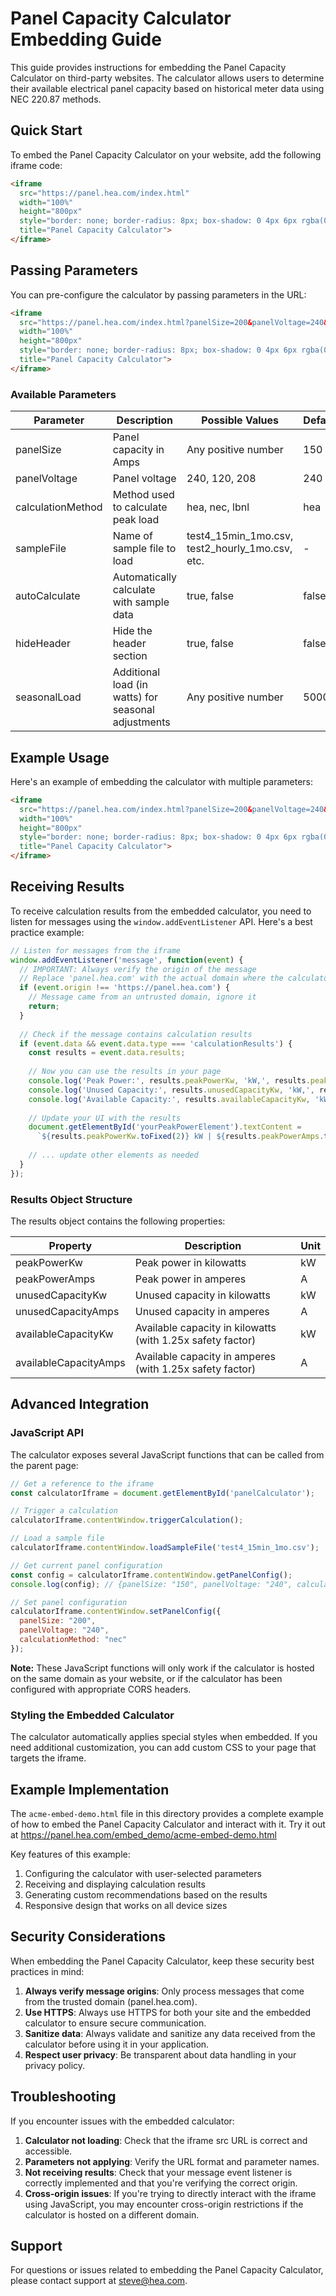 # Panel Capacity Calculator Embedding Guide

This guide provides instructions for embedding the Panel Capacity Calculator on third-party websites. The calculator allows users to determine their available electrical panel capacity based on historical meter data using NEC 220.87 methods.

## Quick Start

To embed the Panel Capacity Calculator on your website, add the following iframe code:

```html
<iframe 
  src="https://panel.hea.com/index.html" 
  width="100%" 
  height="800px" 
  style="border: none; border-radius: 8px; box-shadow: 0 4px 6px rgba(0,0,0,0.1);" 
  title="Panel Capacity Calculator">
</iframe>
```

## Passing Parameters

You can pre-configure the calculator by passing parameters in the URL:

```html
<iframe 
  src="https://panel.hea.com/index.html?panelSize=200&panelVoltage=240&calculationMethod=hea" 
  width="100%" 
  height="800px" 
  style="border: none; border-radius: 8px; box-shadow: 0 4px 6px rgba(0,0,0,0.1);" 
  title="Panel Capacity Calculator">
</iframe>
```

### Available Parameters

| Parameter | Description | Possible Values | Default |
|-----------|-------------|----------------|---------|
| panelSize | Panel capacity in Amps | Any positive number | 150 |
| panelVoltage | Panel voltage | 240, 120, 208 | 240 |
| calculationMethod | Method used to calculate peak load | hea, nec, lbnl | hea |
| sampleFile | Name of sample file to load | test4_15min_1mo.csv, test2_hourly_1mo.csv, etc. | - |
| autoCalculate | Automatically calculate with sample data | true, false | false |
| hideHeader | Hide the header section | true, false | false |
| seasonalLoad | Additional load (in watts) for seasonal adjustments | Any positive number | 5000 |

## Example Usage

Here's an example of embedding the calculator with multiple parameters:

```html
<iframe 
  src="https://panel.hea.com/index.html?panelSize=200&panelVoltage=240&calculationMethod=hea&hideHeader=true" 
  width="100%" 
  height="800px" 
  style="border: none; border-radius: 8px; box-shadow: 0 4px 6px rgba(0,0,0,0.1);" 
  title="Panel Capacity Calculator">
</iframe>
```

## Receiving Results

To receive calculation results from the embedded calculator, you need to listen for messages using the `window.addEventListener` API. Here's a best practice example:

```javascript
// Listen for messages from the iframe
window.addEventListener('message', function(event) {
  // IMPORTANT: Always verify the origin of the message
  // Replace 'panel.hea.com' with the actual domain where the calculator is hosted
  if (event.origin !== 'https://panel.hea.com') {
    // Message came from an untrusted domain, ignore it
    return;
  }
  
  // Check if the message contains calculation results
  if (event.data && event.data.type === 'calculationResults') {
    const results = event.data.results;
    
    // Now you can use the results in your page
    console.log('Peak Power:', results.peakPowerKw, 'kW,', results.peakPowerAmps, 'A');
    console.log('Unused Capacity:', results.unusedCapacityKw, 'kW,', results.unusedCapacityAmps, 'A');
    console.log('Available Capacity:', results.availableCapacityKw, 'kW,', results.availableCapacityAmps, 'A');
    
    // Update your UI with the results
    document.getElementById('yourPeakPowerElement').textContent = 
      `${results.peakPowerKw.toFixed(2)} kW | ${results.peakPowerAmps.toFixed(1)} A`;
    
    // ... update other elements as needed
  }
});
```

### Results Object Structure

The results object contains the following properties:

| Property | Description | Unit |
|----------|-------------|------|
| peakPowerKw | Peak power in kilowatts | kW |
| peakPowerAmps | Peak power in amperes | A |
| unusedCapacityKw | Unused capacity in kilowatts | kW |
| unusedCapacityAmps | Unused capacity in amperes | A |
| availableCapacityKw | Available capacity in kilowatts (with 1.25x safety factor) | kW |
| availableCapacityAmps | Available capacity in amperes (with 1.25x safety factor) | A |

## Advanced Integration

### JavaScript API

The calculator exposes several JavaScript functions that can be called from the parent page:

```javascript
// Get a reference to the iframe
const calculatorIframe = document.getElementById('panelCalculator');

// Trigger a calculation
calculatorIframe.contentWindow.triggerCalculation();

// Load a sample file
calculatorIframe.contentWindow.loadSampleFile('test4_15min_1mo.csv');

// Get current panel configuration
const config = calculatorIframe.contentWindow.getPanelConfig();
console.log(config); // {panelSize: "150", panelVoltage: "240", calculationMethod: "hea"}

// Set panel configuration
calculatorIframe.contentWindow.setPanelConfig({
  panelSize: "200",
  panelVoltage: "240",
  calculationMethod: "nec"
});
```

**Note:** These JavaScript functions will only work if the calculator is hosted on the same domain as your website, or if the calculator has been configured with appropriate CORS headers.

### Styling the Embedded Calculator

The calculator automatically applies special styles when embedded. If you need additional customization, you can add custom CSS to your page that targets the iframe.

## Example Implementation

The `acme-embed-demo.html` file in this directory provides a complete example of how to embed the Panel Capacity Calculator and interact with it. Try it out at https://panel.hea.com/embed_demo/acme-embed-demo.html 

Key features of this example:

1. Configuring the calculator with user-selected parameters
2. Receiving and displaying calculation results
3. Generating custom recommendations based on the results
4. Responsive design that works on all device sizes

## Security Considerations

When embedding the Panel Capacity Calculator, keep these security best practices in mind:

1. **Always verify message origins**: Only process messages that come from the trusted domain (panel.hea.com).
2. **Use HTTPS**: Always use HTTPS for both your site and the embedded calculator to ensure secure communication.
3. **Sanitize data**: Always validate and sanitize any data received from the calculator before using it in your application.
4. **Respect user privacy**: Be transparent about data handling in your privacy policy.

## Troubleshooting

If you encounter issues with the embedded calculator:

1. **Calculator not loading**: Check that the iframe src URL is correct and accessible.
2. **Parameters not applying**: Verify the URL format and parameter names.
3. **Not receiving results**: Check that your message event listener is correctly implemented and that you're verifying the correct origin.
4. **Cross-origin issues**: If you're trying to directly interact with the iframe using JavaScript, you may encounter cross-origin restrictions if the calculator is hosted on a different domain.

## Support

For questions or issues related to embedding the Panel Capacity Calculator, please contact support at [steve@hea.com](mailto:steve@hea.com?subject=Panel%20Calculator%20Embedding%20Support). 